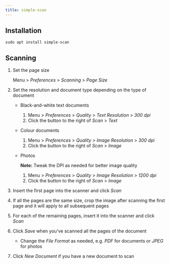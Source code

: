 ```yaml
---
title: simple-scan
---
```


## Installation

```
sudo apt install simple-scan
```

## Scanning

1. Set the page size

   Menu > _Preferences_ > _Scanning_ > _Page Size_

1. Set the resolution and document type depending on the type of document

   - Black-and-white text documents

     1. Menu > _Preferences_ > _Quality_ > _Text Resolution_ > _300 dpi_
     1. Click the button to the right of _Scan_ > _Text_

   - Colour documents

     1. Menu > _Preferences_ > _Quality_ > _Image Resolution_ > _300 dpi_
     1. Click the button to the right of _Scan_ > _Image_

   - Photos

     **Note:** Tweak the DPI as needed for better image quality

     1. Menu > _Preferences_ > _Quality_ > _Image Resolution_ > _1200 dpi_
     1. Click the button to the right of _Scan_ > _Image_

1. Insert the first page into the scanner and click _Scan_

1. If all the pages are the same size, crop the image after scanning the first page and it will apply to all subsequent pages

1. For each of the remaining pages, insert it into the scanner and click _Scan_

1. Click _Save_ when you've scanned all the pages of the document

   - Change the _File Format_ as needed, e.g. _PDF_ for documents or _JPEG_ for photos

1. Click _New Document_ if you have a new document to scan
